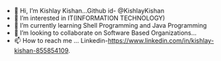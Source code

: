 - 👋 Hi, I’m Kishlay Kishan...Github id- @KishlayKishan
- 👀 I’m interested in IT(INFORMATION TECHNOLOGY)
- 🌱 I’m currently learning Shell Programming and Java Programming
- 💞️ I’m looking to collaborate on Software Based Organizations...
- 📫 How to reach me ...
Linkedin-https://www.linkedin.com/in/kishlay-kishan-855854109.

<!---
KishlayKishan/KishlayKishan is a ✨ special ✨ repository because its `README.md` (this file) appears on your GitHub profile.
You can click the Preview link to take a look at your changes.
--->

